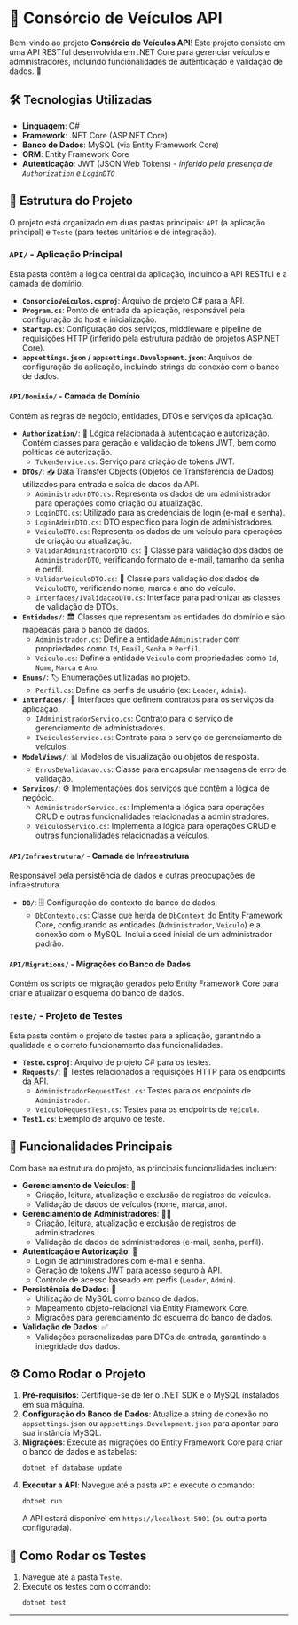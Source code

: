 # 🚗 Consórcio de Veículos API

Bem-vindo ao projeto **Consórcio de Veículos API**! Este projeto consiste em uma API RESTful desenvolvida em .NET Core para gerenciar veículos e administradores, incluindo funcionalidades de autenticação e validação de dados. 🚀

## 🛠️ Tecnologias Utilizadas

- **Linguagem**: C#
- **Framework**: .NET Core (ASP.NET Core)
- **Banco de Dados**: MySQL (via Entity Framework Core)
- **ORM**: Entity Framework Core
- **Autenticação**: JWT (JSON Web Tokens) - _inferido pela presença de `Authorization` e `LoginDTO`_

## 📂 Estrutura do Projeto

O projeto está organizado em duas pastas principais: `API` (a aplicação principal) e `Teste` (para testes unitários e de integração).

### `API/` - Aplicação Principal

Esta pasta contém a lógica central da aplicação, incluindo a API RESTful e a camada de domínio.

- **`ConsorcioVeiculos.csproj`**: Arquivo de projeto C# para a API.
- **`Program.cs`**: Ponto de entrada da aplicação, responsável pela configuração do host e inicialização.
- **`Startup.cs`**: Configuração dos serviços, middleware e pipeline de requisições HTTP (inferido pela estrutura padrão de projetos ASP.NET Core).
- **`appsettings.json` / `appsettings.Development.json`**: Arquivos de configuração da aplicação, incluindo strings de conexão com o banco de dados.

#### `API/Dominio/` - Camada de Domínio

Contém as regras de negócio, entidades, DTOs e serviços da aplicação.

- **`Authorization/`**: 🔐 Lógica relacionada à autenticação e autorização. Contém classes para geração e validação de tokens JWT, bem como políticas de autorização.
  - `TokenService.cs`: Serviço para criação de tokens JWT.
- **`DTOs/`**: 📥 Data Transfer Objects (Objetos de Transferência de Dados) utilizados para entrada e saída de dados da API.
  - `AdministradorDTO.cs`: Representa os dados de um administrador para operações como criação ou atualização.
  - `LoginDTO.cs`: Utilizado para as credenciais de login (e-mail e senha).
  - `LoginAdminDTO.cs`: DTO específico para login de administradores.
  - `VeiculoDTO.cs`: Representa os dados de um veículo para operações de criação ou atualização.
  - `ValidarAdministradorDTO.cs`: 📝 Classe para validação dos dados de `AdministradorDTO`, verificando formato de e-mail, tamanho da senha e perfil.
  - `ValidarVeiculoDTO.cs`: 📝 Classe para validação dos dados de `VeiculoDTO`, verificando nome, marca e ano do veículo.
  - `Interfaces/IValidacaoDTO.cs`: Interface para padronizar as classes de validação de DTOs.
- **`Entidades/`**: 🏛️ Classes que representam as entidades do domínio e são mapeadas para o banco de dados.
  - `Administrador.cs`: Define a entidade `Administrador` com propriedades como `Id`, `Email`, `Senha` e `Perfil`.
  - `Veiculo.cs`: Define a entidade `Veiculo` com propriedades como `Id`, `Nome`, `Marca` e `Ano`.
- **`Enums/`**: 🏷️ Enumerações utilizadas no projeto.
  - `Perfil.cs`: Define os perfis de usuário (ex: `Leader`, `Admin`).
- **`Interfaces/`**: 🤝 Interfaces que definem contratos para os serviços da aplicação.
  - `IAdministradorServico.cs`: Contrato para o serviço de gerenciamento de administradores.
  - `IVeiculosServico.cs`: Contrato para o serviço de gerenciamento de veículos.
- **`ModelViews/`**: 📊 Modelos de visualização ou objetos de resposta.
  - `ErrosDeValidacao.cs`: Classe para encapsular mensagens de erro de validação.
- **`Servicos/`**: ⚙️ Implementações dos serviços que contêm a lógica de negócio.
  - `AdministradorServico.cs`: Implementa a lógica para operações CRUD e outras funcionalidades relacionadas a administradores.
  - `VeiculosServico.cs`: Implementa a lógica para operações CRUD e outras funcionalidades relacionadas a veículos.

#### `API/Infraestrutura/` - Camada de Infraestrutura

Responsável pela persistência de dados e outras preocupações de infraestrutura.

- **`DB/`**: 🗄️ Configuração do contexto do banco de dados.
  - `DbContexto.cs`: Classe que herda de `DbContext` do Entity Framework Core, configurando as entidades (`Administrador`, `Veiculo`) e a conexão com o MySQL. Inclui a seed inicial de um administrador padrão.

#### `API/Migrations/` - Migrações do Banco de Dados

Contém os scripts de migração gerados pelo Entity Framework Core para criar e atualizar o esquema do banco de dados.

### `Teste/` - Projeto de Testes

Esta pasta contém o projeto de testes para a aplicação, garantindo a qualidade e o correto funcionamento das funcionalidades.

- **`Teste.csproj`**: Arquivo de projeto C# para os testes.
- **`Requests/`**: 🧪 Testes relacionados a requisições HTTP para os endpoints da API.
  - `AdministradorRequestTest.cs`: Testes para os endpoints de `Administrador`.
  - `VeiculoRequestTest.cs`: Testes para os endpoints de `Veículo`.
- **`Test1.cs`**: Exemplo de arquivo de teste.

## 🚀 Funcionalidades Principais

Com base na estrutura do projeto, as principais funcionalidades incluem:

- **Gerenciamento de Veículos**: 🚗
  - Criação, leitura, atualização e exclusão de registros de veículos.
  - Validação de dados de veículos (nome, marca, ano).
- **Gerenciamento de Administradores**: 🧑‍💻
  - Criação, leitura, atualização e exclusão de registros de administradores.
  - Validação de dados de administradores (e-mail, senha, perfil).
- **Autenticação e Autorização**: 🔑
  - Login de administradores com e-mail e senha.
  - Geração de tokens JWT para acesso seguro à API.
  - Controle de acesso baseado em perfis (`Leader`, `Admin`).
- **Persistência de Dados**: 💾
  - Utilização de MySQL como banco de dados.
  - Mapeamento objeto-relacional via Entity Framework Core.
  - Migrações para gerenciamento do esquema do banco de dados.
- **Validação de Dados**: ✅
  - Validações personalizadas para DTOs de entrada, garantindo a integridade dos dados.

## ⚙️ Como Rodar o Projeto

1.  **Pré-requisitos**: Certifique-se de ter o .NET SDK e o MySQL instalados em sua máquina.
2.  **Configuração do Banco de Dados**: Atualize a string de conexão no `appsettings.json` ou `appsettings.Development.json` para apontar para sua instância MySQL.
3.  **Migrações**: Execute as migrações do Entity Framework Core para criar o banco de dados e as tabelas:
    ```bash
    dotnet ef database update
    ```
4.  **Executar a API**: Navegue até a pasta `API` e execute o comando:
    ```bash
    dotnet run
    ```
    A API estará disponível em `https://localhost:5001` (ou outra porta configurada).

## 🧪 Como Rodar os Testes

1.  Navegue até a pasta `Teste`.
2.  Execute os testes com o comando:
    ```bash
    dotnet test
    ```

---
